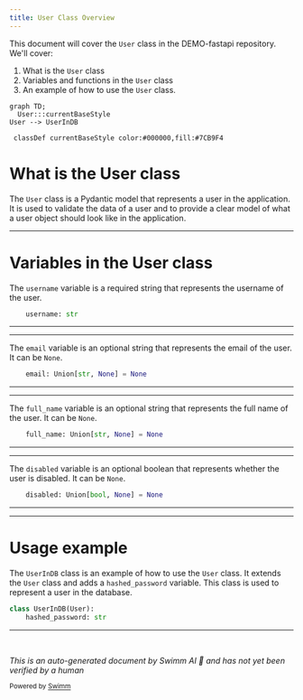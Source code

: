 ```yaml
---
title: User Class Overview
---
```

This document will cover the `User` class in the DEMO-fastapi repository. We'll cover:

1. What is the `User` class
2. Variables and functions in the `User` class
3. An example of how to use the `User` class.

```mermaid
graph TD;
  User:::currentBaseStyle
User --> UserInDB

 classDef currentBaseStyle color:#000000,fill:#7CB9F4
```

# What is the User class

The `User` class is a Pydantic model that represents a user in the application. It is used to validate the data of a user and to provide a clear model of what a user object should look like in the application.

<SwmSnippet path="/docs_src/security/tutorial005_an_py39.py" line="51">

---

# Variables in the User class

The `username` variable is a required string that represents the username of the user.

```python
    username: str
```

---

</SwmSnippet>

<SwmSnippet path="/docs_src/security/tutorial005_an_py39.py" line="52">

---

The `email` variable is an optional string that represents the email of the user. It can be `None`.

```python
    email: Union[str, None] = None
```

---

</SwmSnippet>

<SwmSnippet path="/docs_src/security/tutorial005_an_py39.py" line="53">

---

The `full_name` variable is an optional string that represents the full name of the user. It can be `None`.

```python
    full_name: Union[str, None] = None
```

---

</SwmSnippet>

<SwmSnippet path="/docs_src/security/tutorial005_an_py39.py" line="54">

---

The `disabled` variable is an optional boolean that represents whether the user is disabled. It can be `None`.

```python
    disabled: Union[bool, None] = None
```

---

</SwmSnippet>

<SwmSnippet path="/docs_src/security/tutorial005_an_py39.py" line="57">

---

# Usage example

The `UserInDB` class is an example of how to use the `User` class. It extends the `User` class and adds a `hashed_password` variable. This class is used to represent a user in the database.

```python
class UserInDB(User):
    hashed_password: str

```

---

</SwmSnippet>

&nbsp;

*This is an auto-generated document by Swimm AI 🌊 and has not yet been verified by a human*

<SwmMeta version="3.0.0" repo-id="Z2l0aHViJTNBJTNBREVNTy1mYXN0YXBpJTNBJTNBZ2lsYWRuYXZvdA==" repo-name="DEMO-fastapi" doc-type="general-class"><sup>Powered by [Swimm](/)</sup></SwmMeta>
